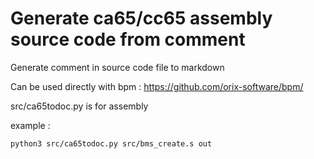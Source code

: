 # Generate ca65/cc65 assembly source code from comment

Generate comment in source code file to markdown

Can be used directly with bpm : https://github.com/orix-software/bpm/ 

src/ca65todoc.py is for assembly

example :

```bash
python3 src/ca65todoc.py src/bms_create.s out
```